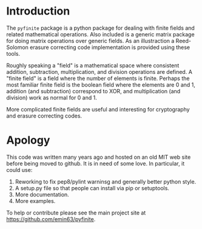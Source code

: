 
# Introduction

The `pyfinite` package is a python package for dealing with finite
fields and related mathematical operations. Also included is a generic
matrix package for doing matrix operations over generic fields. As an
illustraction a Reed-Solomon erasure correcting code implementation is
provided using these tools.

Roughly speaking a "field" is a mathematical space where consistent
addition, subtraction, multiplication, and division operations are
defined. A "finite field" is a field where the number of elements is
finite. Perhaps the most familiar finite field is the boolean field
where the elements are 0 and 1, addition (and subtraction) correspond
to XOR, and multiplication (and division) work as normal for 0 and 1.

More complicated finite fields are useful and interesting for
cryptography and erasure correcting codes.

# Apology

This code was written many years ago and hosted on an old MIT web site
before being moved to github. It is in need of some love. In
particular, it could use:

  1. Reworking to fix pep8/pylint warninsg and generally better python style.
  2. A setup.py file so that people can install via pip or setuptools.
  3. More documentation.
  4. More examples.

To help or contribute please see the main project site at https://github.com/emin63/pyfinite.
